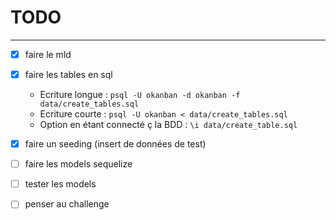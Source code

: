 # TODO

---

- [x] faire le mld
- [x] faire les tables en sql
  - Ecriture longue : `psql -U okanban -d okanban -f data/create_tables.sql`
  - Ecriture courte : `psql -U okanban < data/create_tables.sql`
  - Option en étant connecté ç la BDD : `\i data/create_table.sql`
- [x] faire un seeding (insert de données de test)
- [ ] faire les models sequelize
- [ ] tester les models

- [ ] penser au challenge
